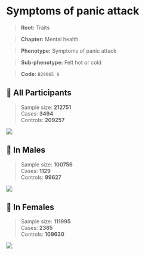 # Symptoms of panic attack
> **Root:** Traits  

> **Chapter:** Mental health  

> **Phenotype:** Symptoms of panic attack  

> **Sub-phenotype:** Felt hot or cold  

> **Code:** `B29065_9`

## 🧪 All Participants  
> Sample size: **212751**  
> Cases: **3494**  
> Controls: **209257**
<img src="/Traits/Figures/ALL/B29065_9.png"/>
<CsvTable src="/Traits_Data/ALL/LG_B29065_9.csv" label="🔍 View full results" />

## 👨 In Males  
> Sample size: **100756**  
> Cases: **1129**  
> Controls: **99627**
<img src="/Traits/Figures/Male/B29065_9.png"/>
<CsvTable src="/Traits_Data/Male/LG_B29065_9.csv" label="🔍 View full results" />

## 👩 In Females  
> Sample size: **111995**  
> Cases: **2365**  
> Controls: **109630**
<img src="/Traits/Figures/Female/B29065_9.png"/>
<CsvTable src="/Traits_Data/Female/LG_B29065_9.csv" label="🔍 View full results" />
